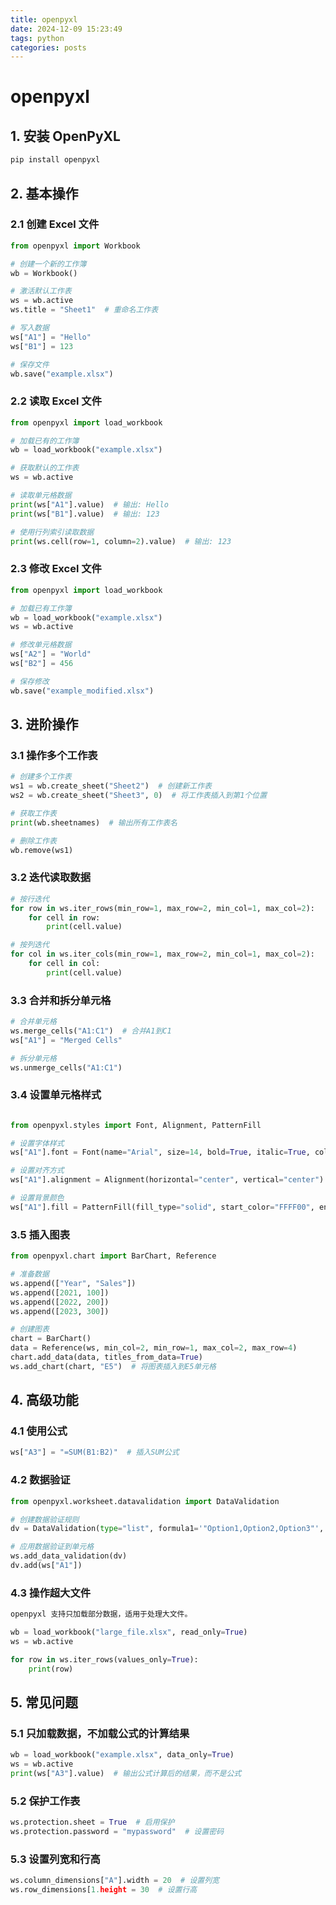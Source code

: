 ```yaml
---
title: openpyxl
date: 2024-12-09 15:23:49
tags: python
categories: posts
---
```


# openpyxl

## 1. 安装 OpenPyXL

```bash
pip install openpyxl
```

## 2. 基本操作

### 2.1 创建 Excel 文件

```python
from openpyxl import Workbook

# 创建一个新的工作簿
wb = Workbook()

# 激活默认工作表
ws = wb.active
ws.title = "Sheet1"  # 重命名工作表

# 写入数据
ws["A1"] = "Hello"
ws["B1"] = 123

# 保存文件
wb.save("example.xlsx")
```

### 2.2 读取 Excel 文件

```python
from openpyxl import load_workbook

# 加载已有的工作簿
wb = load_workbook("example.xlsx")

# 获取默认的工作表
ws = wb.active

# 读取单元格数据
print(ws["A1"].value)  # 输出: Hello
print(ws["B1"].value)  # 输出: 123

# 使用行列索引读取数据
print(ws.cell(row=1, column=2).value)  # 输出: 123
```

### 2.3 修改 Excel 文件

```python
from openpyxl import load_workbook

# 加载已有工作簿
wb = load_workbook("example.xlsx")
ws = wb.active

# 修改单元格数据
ws["A2"] = "World"
ws["B2"] = 456

# 保存修改
wb.save("example_modified.xlsx")
```

## 3. 进阶操作

### 3.1 操作多个工作表

```python
# 创建多个工作表
ws1 = wb.create_sheet("Sheet2")  # 创建新工作表
ws2 = wb.create_sheet("Sheet3", 0)  # 将工作表插入到第1个位置

# 获取工作表
print(wb.sheetnames)  # 输出所有工作表名

# 删除工作表
wb.remove(ws1)
```

### 3.2 迭代读取数据

```python
# 按行迭代
for row in ws.iter_rows(min_row=1, max_row=2, min_col=1, max_col=2):
    for cell in row:
        print(cell.value)

# 按列迭代
for col in ws.iter_cols(min_row=1, max_row=2, min_col=1, max_col=2):
    for cell in col:
        print(cell.value)
```

### 3.3 合并和拆分单元格

```python
# 合并单元格
ws.merge_cells("A1:C1")  # 合并A1到C1
ws["A1"] = "Merged Cells"

# 拆分单元格
ws.unmerge_cells("A1:C1")
```

### 3.4 设置单元格样式

```python

from openpyxl.styles import Font, Alignment, PatternFill

# 设置字体样式
ws["A1"].font = Font(name="Arial", size=14, bold=True, italic=True, color="FF0000")

# 设置对齐方式
ws["A1"].alignment = Alignment(horizontal="center", vertical="center")

# 设置背景颜色
ws["A1"].fill = PatternFill(fill_type="solid", start_color="FFFF00", end_color="FFFF00")
```

### 3.5 插入图表

```python
from openpyxl.chart import BarChart, Reference

# 准备数据
ws.append(["Year", "Sales"])
ws.append([2021, 100])
ws.append([2022, 200])
ws.append([2023, 300])

# 创建图表
chart = BarChart()
data = Reference(ws, min_col=2, min_row=1, max_col=2, max_row=4)
chart.add_data(data, titles_from_data=True)
ws.add_chart(chart, "E5")  # 将图表插入到E5单元格
```

## 4. 高级功能

### 4.1 使用公式

```python
ws["A3"] = "=SUM(B1:B2)"  # 插入SUM公式
```

### 4.2 数据验证

```python
from openpyxl.worksheet.datavalidation import DataValidation

# 创建数据验证规则
dv = DataValidation(type="list", formula1='"Option1,Option2,Option3"', allow_blank=True)

# 应用数据验证到单元格
ws.add_data_validation(dv)
dv.add(ws["A1"])
```

### 4.3 操作超大文件

```python
openpyxl 支持只加载部分数据，适用于处理大文件。

wb = load_workbook("large_file.xlsx", read_only=True)
ws = wb.active

for row in ws.iter_rows(values_only=True):
    print(row)
```

## 5. 常见问题

### 5.1 只加载数据，不加载公式的计算结果

```python
wb = load_workbook("example.xlsx", data_only=True)
ws = wb.active
print(ws["A3"].value)  # 输出公式计算后的结果，而不是公式
```

### 5.2 保护工作表

```python
ws.protection.sheet = True  # 启用保护
ws.protection.password = "mypassword"  # 设置密码
```

### 5.3 设置列宽和行高

```python
ws.column_dimensions["A"].width = 20  # 设置列宽
ws.row_dimensions[1.height = 30  # 设置行高
```
